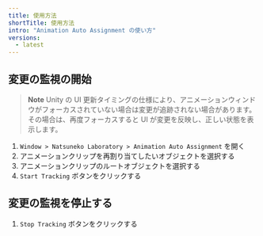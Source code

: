 ```yaml
---
title: 使用方法
shortTitle: 使用方法
intro: "Animation Auto Assignment の使い方"
versions:
  - latest
---
```


## 変更の監視の開始

> **Note**
> Unity の UI 更新タイミングの仕様により、アニメーションウィンドウがフォーカスされていない場合は変更が追跡されない場合があります。  
> その場合は、再度フォーカスすると UI が変更を反映し、正しい状態を表示します。

1. `Window > Natsuneko Laboratory > Animation Auto Assignment` を開く
2. アニメーションクリップを再割り当てしたいオブジェクトを選択する
3. アニメーションクリップのルートオブジェクトを選択する
4. `Start Tracking` ボタンをクリックする

## 変更の監視を停止する

1. `Stop Tracking` ボタンをクリックする
